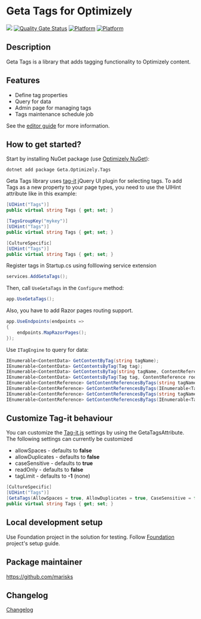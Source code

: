 # Geta Tags for Optimizely

![](http://tc.geta.no/app/rest/builds/buildType:(id:GetaPackages_OptimizelyTags_00ci),branch:master/statusIcon)
[![Quality Gate Status](https://sonarcloud.io/api/project_badges/measure?project=Geta_geta-optimizely-tags&metric=alert_status)](https://sonarcloud.io/summary/new_code?id=Geta_geta-optimizely-tags)
[![Platform](https://img.shields.io/badge/Platform-.NET%205.0-blue.svg?style=flat)](https://msdn.microsoft.com/en-us/library/w0x726c2%28v=vs.110%29.aspx)
[![Platform](https://img.shields.io/badge/EPiServer-%2012-orange.svg?style=flat)](http://world.episerver.com/cms/)

## Description

Geta Tags is a library that adds tagging functionality to Optimizely content.

## Features

- Define tag properties
- Query for data
- Admin page for managing tags
- Tags maintenance schedule job

See the [editor guide](docs/editor-guide.md) for more information.

## How to get started?

Start by installing NuGet package (use [Optimizely NuGet](https://nuget.optimizely.com/)):

```
dotnet add package Geta.Optimizely.Tags
```

Geta Tags library uses [tag-it](https://github.com/aehlke/tag-it) jQuery UI plugin for selecting tags.
To add Tags as a new property to your page types, you need to use the UIHint attribute like in this example:

```csharp
[UIHint("Tags")]
public virtual string Tags { get; set; }

[TagsGroupKey("mykey")]
[UIHint("Tags")]
public virtual string Tags { get; set; }

[CultureSpecific]
[UIHint("Tags")]
public virtual string Tags { get; set; }
```

Register tags in Startup.cs using folllowing service extension 

```csharp
services.AddGetaTags();
```

Then, call `UseGetaTags` in the `Configure` method:

```csharp
app.UseGetaTags();
```

Also, you have to add Razor pages routing support.

```csharp
app.UseEndpoints(endpoints =>
{
    endpoints.MapRazorPages();
});
```

Use `ITagEngine` to query for data:

```csharp
IEnumerable<ContentData> GetContentByTag(string tagName);
IEnumerable<ContentData> GetContentsByTag(Tag tag);
IEnumerable<ContentData> GetContentsByTag(string tagName, ContentReference rootContentReference);
IEnumerable<ContentData> GetContentsByTag(Tag tag, ContentReference rootContentReference);
IEnumerable<ContentReference> GetContentReferencesByTags(string tagNames);
IEnumerable<ContentReference> GetContentReferencesByTags(IEnumerable<Tag> tags);
IEnumerable<ContentReference> GetContentReferencesByTags(string tagNames, ContentReference rootContentReference);
IEnumerable<ContentReference> GetContentReferencesByTags(IEnumerable<Tag> tags, ContentReference rootContentReference);
```

## Customize Tag-it behaviour
You can customize the [Tag-it.js](https://github.com/aehlke/tag-it) settings by using the GetaTagsAttribute.
The following settings can currently be customized

- allowSpaces - defaults to **false**
- allowDuplicates - defaults to **false**
- caseSensitive - defaults to **true**
- readOnly - defaults to **false**
- tagLimit - defaults to **-1** (none)

```csharp
[CultureSpecific]
[UIHint("Tags")]
[GetaTags(AllowSpaces = true, AllowDuplicates = true, CaseSensitive = false, ReadOnly = true)]
public virtual string Tags { get; set; }
```

## Local development setup

Use Foundation project in the solution for testing. Follow [Foundation](https://github.com/episerver/Foundation/tree/main) project's setup guide.

## Package maintainer

https://github.com/marisks

## Changelog

[Changelog](CHANGELOG.md)
